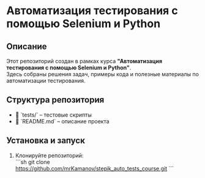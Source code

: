 
# Автоматизация тестирования с помощью Selenium и Python  

## Описание  
Этот репозиторий создан в рамках курса **"Автоматизация тестирования с помощью Selenium и Python"**.  
Здесь собраны решения задач, примеры кода и полезные материалы по автоматизации тестирования.  

## Структура репозитория  
- 📂 \`tests/\` – тестовые скрипты
- 📄 \`README.md\` – описание проекта  

## Установка и запуск  
1. Клонируйте репозиторий:  
   \`\`\`sh
   git clone https://github.com/mrKamanov/stepik_auto_tests_course.git
   \`\`\`
